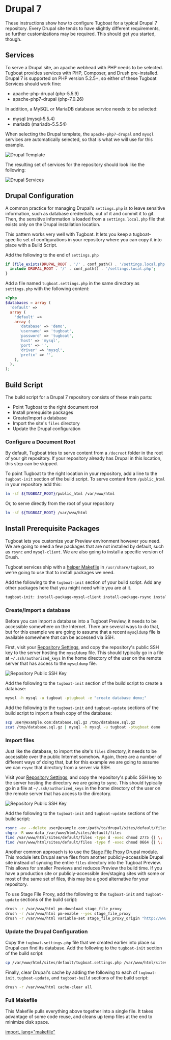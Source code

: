 # Drupal 7

These instructions show how to configure Tugboat for a typical Drupal 7
repository. Every Drupal site tends to have slightly different requirements, so further customizations may be required. This should get you started, though.

## Services
To serve a Drupal site, an apache webhead with PHP needs to be
selected. Tugboat provides services with PHP, Composer, and Drush pre-installed. Drupal 7 is supported on PHP version 5.2.5+, so either of these Tugboat Services should work fine:

* apache-php-drupal (php-5.5.9)
* apache-php7-drupal (php-7.0.26)

In addition, a MySQL or MariaDB database service needs to be selected:

* mysql (mysql-5.5.4)
* mariadb (mariadb-5.5.54)

When selecting the Drupal template, the `apache-php7-drupal` and `mysql`
services are automatically selected, so that is what we will use for this
example.

![Drupal Template](_images/drupal-template.png)

The resulting set of services for the repository should look like the following:

![Drupal Services](_images/drupal-services.png)

## Drupal Configuration

A common practice for managing Drupal's `settings.php` is to leave sensitive information, such as database credentials, out of it and commit it to git. Then, the sensitive information is loaded from a `settings.local.php` file that exists only on the Drupal installation location.

This pattern works very well with Tugboat. It lets you keep a tugboat-specific set of configurations in your repository where you can copy it into place with a Build Script.

Add the following to the end of `settings.php`

```php
if (file_exists(DRUPAL_ROOT . '/' . conf_path() . '/settings.local.php')) {
  include DRUPAL_ROOT . '/' . conf_path() . '/settings.local.php';
}
```

Add a file named `tugboat.settings.php` in the same directory as `settings.php` with the following content:

```php
<?php
$databases = array (
  'default' =>
  array (
    'default' =>
    array (
      'database' => 'demo',
      'username' => 'tugboat',
      'password' => 'tugboat',
      'host' => 'mysql',
      'port' => '',
      'driver' => 'mysql',
      'prefix' => '',
    ),
  ),
);
```

## Build Script

The build script for a Drupal 7 repository consists of these main parts:

* Point Tugboat to the right document root
* Install prerequisite packages
* Create/Import a database
* Import the site's `files` directory
* Update the Drupal configuration

### Configure a Document Root

By default, Tugboat tries to serve content from a `/docroot` folder in the root
of your git repository. If your repository already has Drupal in this location,
this step can be skipped.

To point Tugboat to the right location in your repository, add a line to the
`tugboat-init` section of the build script. To serve content from `/public_html` in your repository add this:


```sh
ln -sf ${TUGBOAT_ROOT}/public_html /var/www/html
```

Or, to serve directly from the root of your repository

```sh
ln -sf ${TUGBOAT_ROOT} /var/www/html
```

## Install Prerequisite Packages

Tugboat lets you customize your Preview environment however you need. We are going to need a few packages that are not installed by default, such as `rsync` and `mysql-client`. We are also going to install a specific version of Drush.

Tugboat services ship with a [helper Makefile](../../build-script/helper-makefile/index.md) in `/usr/share/tugboat`, so we're going to use that to install packages we need.

Add the following to the `tugboat-init` section of your build script. Add any
other packages here that you might need while you are at it.

```sh
tugboat-init: install-package-mysql-client install-package-rsync install-drush
```

### Create/Import a database

Before you can import a database into a Tugboat Preview, it needs to be
accessible somewhere on the Internet. There are several ways to do that, but for this example we are going to assume that a recent `mysqldump` file is available somewhere that can be accessed via SSH.

First, visit your [Repository Settings](../../tugboat-dashboard/repositories/index.md), and copy the repository's public SSH key to the server hosting the `mysqldump` file. This should typically go in a file at `~/.ssh/authorized_keys` in the home directory of the user on the remote server that has access to the `mysqldump` file.

![Repository Public SSH Key](../_images/repo-public-key.png)

Add the following to the `tugboat-init` section of the build script to create a
database:

```sh
mysql -h mysql -u tugboat -ptugboat -e "create database demo;"
```
Add the following  to the `tugboat-init` and `tugboat-update` sections of the
build script to import a fresh copy of the database:

```sh
scp user@example.com:database.sql.gz /tmp/database.sql.gz
zcat /tmp/database.sql.gz | mysql -h mysql -u tugboat -ptugboat demo
```

### Import files

Just like the database, to import the site's `files` directory, it needs to be accessible over the public Internet somehow. Again, there are a
number of different ways of doing that, but for this example we are going to
assume we can `rsync` that directory from a server via SSH.

Visit your [Repository Settings](../../tugboat-dashboard/repositories/index.md), and copy the repository's public SSH key to the server hosting the directory we are going to sync. This should typically go in a file at `~/.ssh/authorized_keys` in the home directory of the user on the remote server that has access to the directory.

![Repository Public SSH Key](../_images/repo-public-key.png)

Add the following to the `tugboat-init` and `tugboat-update` sections of the
build script:

```sh
rsync -av --delete user@example.com:/path/to/drupal/sites/default/files/ /var/www/html/sites/default/files/
chgrp -R www-data /var/www/html/sites/default/files
find /var/www/html/sites/default/files -type d -exec chmod 2775 {} \;
find /var/www/html/sites/default/files -type f -exec chmod 0664 {} \;
```

Another common approach is to use the [Stage File
Proxy](https://www.drupal.org/project/stage_file_proxy) Drupal module. This module lets Drupal serve files from another publicly-accessible Drupal site instead of syncing the entire `files` directory into the Tugboat Preview. This allows for smaller Previews and reduces Preview the build time. If you have a production site or publicly-accessible dev/staging sites with some or most of the same set of files, this may be a good alternative for your repository.

To use Stage File Proxy, add the following to the `tugboat-init` and
`tugboat-update` sections of the build script:

```sh
drush -r /var/www/html pm-download stage_file_proxy
drush -r /var/www/html pm-enable --yes stage_file_proxy
drush -r /var/www/html variable-set stage_file_proxy_origin "http://www.example.com"
```

### Update the Drupal Configuration

Copy the `tugboat.settings.php` file that we created earlier into place so
Drupal can find its database. Add the following to the `tugboat-init` section of the build script:

```sh
cp /var/www/html/sites/default/tugboat.settings.php /var/www/html/sites/default/settings.local.php
```
Finally, clear Drupal's cache by adding the following to each of `tugboat-init`, `tugboat-update`, and `tugboat-build` sections of the build script:

```sh
drush -r /var/www/html cache-clear all
```

### Full Makefile

This Makefile pulls everything above together into a single file. It takes
advantage of some code reuse, and cleans up temp files at the end to minimize disk space.

[import, lang="makefile"](Makefile)

